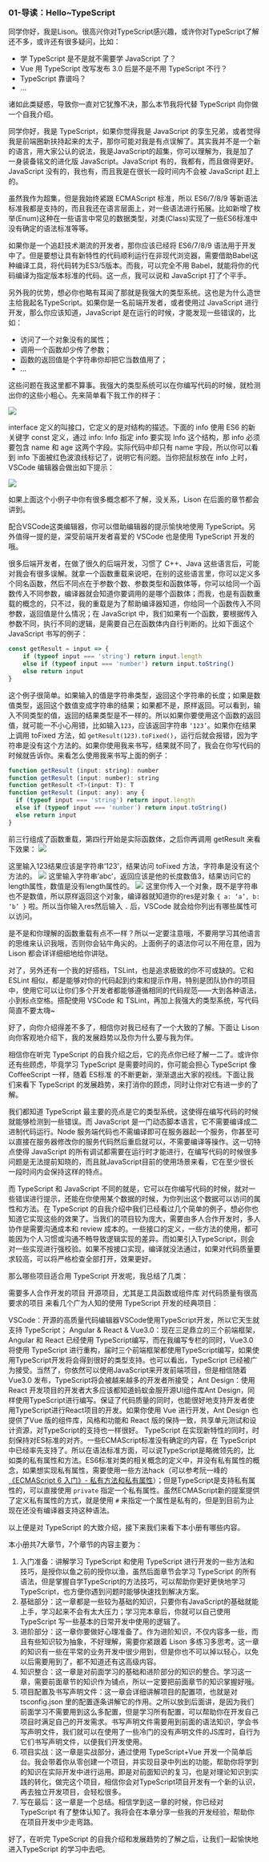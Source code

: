 ### 01-导读：Hello~TypeScript

同学你好，我是Lison。很高兴你对TypeScript感兴趣，或许你对TypeScript了解还不多，或许还有很多疑问，比如：

* 学 TypeScript 是不是就不需要学 JavaScript 了？
* Vue 用 TypeScript 改写发布 3.0 后是不是不用 TypeScript 不行？
* TypeScript 靠谱吗？
* …
  
诸如此类疑惑，导致你一直对它犹豫不决，那么本节我将代替 TypeScript 向你做一个自我介绍。

同学你好，我是 TypeScript，如果你觉得我是 JavaScript 的孪生兄弟，或者觉得我是前端圈新扶持起来的太子，那你可能对我是有点误解了。其实我并不是一个新的语言，用大家公认的说法，我是JavaScript的超集，你可以理解为，我是加了一身装备铭文的进化版 JavaScript。JavaScript 有的，我都有，而且做得更好。JavaScript 没有的，我也有，而且我是在很长一段时间内不会被 JavaScript 赶上的。

虽然我作为超集，但是我始终紧跟 ECMAScript 标准，所以 ES6/7/8/9 等新语法标准我都是支持的，而且我还在语言层面上，对一些语法进行拓展。比如新增了枚举(Enum)这种在一些语言中常见的数据类型，对类(Class)实现了一些ES6标准中没有确定的语法标准等等。

如果你是一个追赶技术潮流的开发者，那你应该已经将 ES6/7/8/9 语法用于开发中了。但是要想让具有新特性的代码顺利运行在非现代浏览器，需要借助Babel这种编译工具，将代码转为ES3/5版本。而我，可以完全不用 Babel，就能将你的代码编译为指定版本标准的代码。这一点，我可以说和 JavaScript 打了个平手。

另外我的优势，想必你也略有耳闻了那就是我强大的类型系统。这也是为什么造世主给我起名TypeScript。如果你是一名前端开发者，或者使用过 JavaScript 进行开发，那么你应该知道，JavaScript 是在运行的时候，才能发现一些错误的，比如：

* 访问了一个对象没有的属性；
* 调用一个函数却少传了参数；
* 函数的返回值是个字符串你却把它当数值用了；
* …

这些问题在我这里都不算事。我强大的类型系统可以在你编写代码的时候，就检测出你的这些小粗心。先来简单看下我工作的样子：

![](http://img.mukewang.com/5cef8f79000160a404020314.png)

interface 定义的叫接口，它定义的是对结构的描述。下面的 info 使用 ES6 的新关键字 const 定义，通过 info: Info 指定 info 要实现 Info 这个结构，那 info 必须要包含 name 和 age 这两个字段。实际代码中却只有 name 字段，所以你可以看到 info 下面被红色波浪线标记了，说明它有问题。当你把鼠标放在 info 上时，VSCode 编辑器会做出如下提示：

![](http://img.mukewang.com/5cef8f9400017a5a17480454.png)

如果上面这个小例子中你有很多概念都不了解，没关系，Lison 在后面的章节都会讲到。

配合VSCode这类编辑器，你可以借助编辑器的提示愉快地使用 TypeScript。另外值得一提的是，深受前端开发者喜爱的 VSCode 也是使用 TypeScript 开发的哦。

很多后端开发者，在做了很久的后端开发，习惯了 C++、Java 这些语言后，可能对我会有很多误解。就拿一个函数重载来说吧，在别的这些语言里，你可以定义多个同名函数，然后不同点在于参数个数、参数类型和函数体等，你可以给同一个函数传入不同参数，编译器就会知道你要调用的是哪个函数体；而我，也是有函数重载的概念的，只不过，我的重载是为了帮助编译器知道，你给同一个函数传入不同参数，返回值是什么情况；在 JavaScript 中，我们如果有一个函数，要根据传入参数不同，执行不同的逻辑，是需要自己在函数体内自行判断的。比如下面这个JavaScript 书写的例子：
```js
const getResult = input => {
    if (typeof input === 'string') return input.length
    else if (typeof input === 'number') return input.toString()
    else return input
}
```
这个例子很简单。如果输入的值是字符串类型，返回这个字符串的长度；如果是数值类型，返回这个数值变成字符串的结果；如果都不是，原样返回。可以看到，输入不同类型的值，返回的结果类型是不一样的。所以如果你要使用这个函数的返回值，就可能一不小心用错，比如输入`123`，应该返回字符串 `‘123’`。如果你在结果上调用 toFixed 方法，如 `getResult(123).toFixed()`，运行后就会报错，因为字符串是没有这个方法的。如果你使用我来书写，结果就不同了，我会在你写代码的时候就告诉你。来看怎么使用我来书写上面的例子：
```js
function getResult (input: string): number
function getResult (input: number): string
function getResult <T>(input: T): T
function getResult (input: any): any {
  if (typeof input === 'string') return input.length
  else if (typeof input === 'number') return input.toString()
  else return input
}
```
前三行组成了函数重载，第四行开始是实际函数体，之后你再调用 getResult 来看下效果：
![](http://img.mukewang.com/5cef8fd40001e2dd06840154.png)

这里输入123结果应该是字符串’123’，结果访问 toFixed 方法，字符串是没有这个方法的。
![](http://img.mukewang.com/5cef90020001a19a05260127.png)
这里输入字符串’abc’，返回应该是他的长度数值3，结果访问它的length属性，数值是没有length属性的。
![](http://img.mukewang.com/5cef901e0001daee05650106.png)
这里你传入一个对象，既不是字符串也不是数值，所以原样返回这个对象，编译器就知道你的res是对象 `{ a: ‘a’, b: ‘b’ }` 啦。所以当你输入res然后输入 `.` 后，VSCode 就会给你列出有哪些属性可以访问。

是不是和你理解的函数重载有点不一样？所以一定要注意哦，不要用学习其他语言的思维来认识我哦，否则你会钻牛角尖的。上面例子的语法你可以不用在意，因为 Lison 都会详详细细地给你讲哒。

对了，另外还有一个我的好搭档，TSLint，也是追求极致的你不可或缺的。它和 ESLint 相似，都是能够对你的代码起到约束和提示作用，特别是团队协作的项目中，使用它可以让你们多个开发者都能够遵循相同的代码规范——大到各种语法，小到标点空格。搭配使用 VSCode 和 TSLint，再加上我强大的类型系统，写代码简直不要太嗨~

好了，向你介绍得差不多了，相信你对我已经有了一个大致的了解。下面让 Lison 向你客观地介绍下，我的发展趋势以及你为什么要与我为伴。

相信你在听完 TypeScript 的自我介绍之后，它的亮点你已经了解一二了。或许你还有些顾虑，毕竟学习 TypeScript 是需要时间的，你可能会担心 TypeScript 像 CoffeeScript 一样，随着 ES标准 的不断更新，渐渐退出大家的视线。下面让我们来看下 TypeScript 的发展趋势，来打消你的顾虑，同时让你对它有进一步的了解。

我们都知道 TypeScript 最主要的亮点是它的类型系统，这使得在编写代码的时候就能够检测到一些错误。而 JavaScript 是一门动态脚本语言，它不需要编译成二进制代码运行。Node 服务端代码也不需编译即可在服务器起一个服务，你甚至可以直接在服务器修改你的服务代码然后重启就可以，不需要编译等操作。这一切特点使得 JavaScript 的所有调试都需要在运行时才能进行，在编写代码的时候很多问题是无法提前知晓的，而且就JavaScript目前的使用场景来看，它在至少很长一段时间内会保持这样的特点。

而 TypeScript 和 JavaScript 不同的就是，它可以在你编写代码的时候，就对一些错误进行提示，还能在你使用某个数据的时候，为你列出这个数据可以访问的属性和方法。在 TypeScript 的自我介绍中我们已经看过几个简单的例子，想必你也知道它实现这些的效果了。当我们的项目较为庞大，需要由多人合作开发时，多人协作是需要沟通成本和 review 成本的。一些接口的定义，一些方法的使用，都可能因为个人习惯或沟通不畅导致逻辑实现的差异。而如果引入TypeScript，则会对一些实现进行强校验。如果不按接口实现，编译就没法通过，如果对代码质量要求较高，可以将严格检查全部打开，效果更好。

那么哪些项目适合用 TypeScript 开发呢，我总结了几类：

需要多人合作开发的项目
开源项目，尤其是工具函数或组件库
对代码质量有很高要求的项目
来看几个广为人知的使用 TypeScript 开发的经典项目：

VSCode：开源的高质量代码编辑器VSCode使用TypeScript开发，所以它天生就支持 TypeScript；
Angular & React & Vue3.0：现在三足鼎立的三个前端框架，Angular 和 React 已经使用 TypeScript编写，而在我编写专栏的同时，Vue3.0 将使用 TypeScript 进行重构，届时三个前端框架都使用TypeScript编写，如果使用TypeScript开发将会得到很好的类型支持。也可以看出，TypeScript 已经被广为接受。当然了，你依然可以使用JavaScript来开发前端项目，但是相信随着 Vue3.0 发布，TypeScript将会被越来越多的开发者所接受；
Ant Design：使用 React 开发项目的开发者大多应该都知道蚂蚁金服开源UI组件库Ant Design，同样使用TypeScript进行编写。保证了代码质量的同时，也能很好地支持开发者使用TypeScript进行React项目的开发。如果你使用 Vue 进行开发，Ant Design 也提供了Vue 版的组件库，风格和功能和 React 版的保持一致，共享单元测试和设计资源，对TypeScript的支持也一样很好。
TypeScript 在实现新特性的同时，时刻保持对ES标准的对齐。一些ECMAScript标准没有确定的内容，在 TypeScript 中已经率先支持了。所以在语法标准方面，可以说TypeScript是略微领先的，比如类的私有属性和方法。ES6标准对类的相关概念的定义中，并没有私有属性的概念，如果想实现私有属性，需要使用一些方法hack（可以参考阮一峰的[《ECMAScript 6 入门》- 私有方法和私有属性](http://es6.ruanyifeng.com/#docs/class#%E7%A7%81%E6%9C%89%E6%96%B9%E6%B3%95%E5%92%8C%E7%A7%81%E6%9C%89%E5%B1%9E%E6%80%A7)）；但是TypeScript是支持私有属性的，可以直接使用 `private` 指定一个私有属性。虽然ECMAScript新的提案提供了定义私有属性的方式，就是使用 `#` 来指定一个属性是私有的，但是到目前为止现在还没有编译器支持这种语法。

以上便是对 TypeScript 的大致介绍，接下来我们来看下本小册有哪些内容。

本小册共7大章节，7个章节的内容主要为：

1. 入门准备：讲解学习 TypeScript 和使用 TypeScript 进行开发的一些方法和技巧，是授你以鱼之前的授你以渔，虽然后面章节会学习 TypeScript 的所有语法，但是掌握自学TypeScript的方法技巧，可以帮助你更好更快地学习 TypeScript，也方便你遇到问题时能够快速找到解决方案。
2. 基础部分：这一章都是一些较为基础的知识，只要你有JavaScript的基础就能上手，学习起来不会有太大压力；学习完本章后，你就可以自己使用 TypeScript 写一些基本的日常开发中使用的逻辑了。
3. 进阶部分：这一章你要做好心理准备了。作为进阶知识，不仅内容多一些，而且有些知识较为抽象，不好理解，需要你紧跟着 Lison 多练习多思考。这一章的知识有一些在平常的业务开发中很少用到，但是你也不可以掉以轻心，以免以后需要用到了，都不知道还有这高级内容。
4. 知识整合：这一章是对前面学习的基础和进阶部分的知识的整合。学习这一章，需要前面章节的知识作为铺点，所以一定要把前面章节的知识掌握好哦。
5. 项目配置及书写声明文件：这一章会详细讲解项目的配置项，也就是对 tsconfig.json 里的配置逐条讲解它的作用。之所以放到后面讲，是因为我们前面学习不需要用到这么多配置，但是学习所有配置，可以帮助你在开发自己项目时满足自己的开发需求。书写声明文件需要用到前面的语法知识，学会书写声明文件，我们就可以在使用了一些冷门的没有声明文件的JS库时，自行为它们书写声明文件，以便我们开发使用。
6. 项目实战：这一章是实战部分，通过使用 TypeScript+Vue 开发一个简单后台。我会带着你从零创建一个项目，并实现目录中列出的功能，帮助你将学到的知识在实际开发中进行运用。即是对前面知识的复习，也是对理论知识到实践的转化，做完这个项目，相信你会对TypeScript项目开发有一个新的认识，再去独立开发项目，会轻松很多。
7. 写在最后：这一章是一个总结。相信学到这一章的时候，你已经对 TypeScript 有了整体认知了。我将会在本章分享一些我的开发经验，帮助你在项目开发中少走弯路。
   
好了，在听完 TypeScript 的自我介绍和发展趋势的了解之后，让我们一起愉快地进入TypeScript 的学习中去吧。